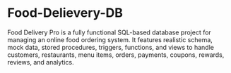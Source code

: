 # Food-Delievery-DB
Food Delivery Pro is a fully functional SQL-based database project for managing an online food ordering system. It features realistic schema, mock data, stored procedures, triggers, functions, and views to handle customers, restaurants, menu items, orders, payments, coupons, rewards, reviews, and analytics.
